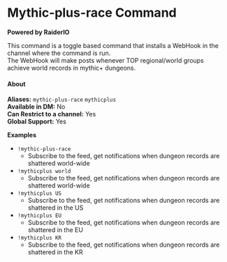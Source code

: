 # Mythic-plus-race Command

**Powered by RaiderIO**

This command is a toggle based command that installs a WebHook in the channel where the command is run.  
The WebHook will make posts whenever TOP regional/world groups achieve world records in mythic+ dungeons.

#### About

**Aliases:** `mythic-plus-race` `mythicplus`  
**Available in DM:** No  
**Can Restrict to a channel:** Yes  
**Global Support:** Yes  

**Examples**

* `!mythic-plus-race` 
	- Subscribe to the feed, get notifications when dungeon records are shattered world-wide
* `!mythicplus world` 
	- Subscribe to the feed, get notifications when dungeon records are shattered world-wide
* `!mythicplus US` 
	- Subscribe to the feed, get notifications when dungeon records are shattered in the US
* `!mythicplus EU` 
	- Subscribe to the feed, get notifications when dungeon records are shattered in the EU
* `!mythicplus KR` 
	- Subscribe to the feed, get notifications when dungeon records are shattered in the KR
